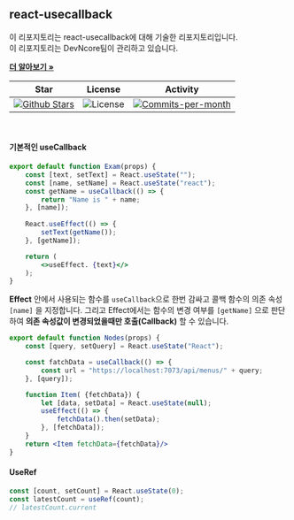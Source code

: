 ## react-usecallback

이 리포지토리는 react-usecallback에 대해 기술한 리포지토리입니다. <br />
이 리포지토리는 DevNcore팀이 관리하고 있습니다.  

<a href="https://github.com/devncore/devncore"><strong>더 알아보기 »</strong></a>
 
| Star | License | Activity |
|:----:|:-------:|:--------:|
| <a href="https://github.com/devncore/docs/stargazers"><img src="https://img.shields.io/github/stars/devncore/docs" alt="Github Stars"></a> | <img src="https://img.shields.io/github/license/devncore/docs" alt="License"> | <a href="https://github.com/devncore/docs/pulse"><img src="https://img.shields.io/github/commit-activity/m/devncore/docs" alt="Commits-per-month"></a> |

<br />

#### 기본적인 useCallback
```jsx
export default function Exam(props) {
    const [text, setText] = React.useState("");
    const [name, setName] = React.useState("react");
    const getName = useCallback(() => {
        return "Name is " + name;
    }, [name]);
    
    React.useEffect(() => {
        setText(getName());        
    }, [getName]);

    return (
        <>useEffect. {text}</>
    );
}
```

**Effect** 안에서 사용되는 함수를 `useCallback`으로 한번 감싸고 콜백 함수의 의존 속성 `[name]` 을 지정합니다. 그리고 Effect에서는 함수의 변경 여부를 `[getName]` 으로 판단하여 **의존 속성값이 변경되었을때만 호출(Callback)** 할 수 있습니다.

```jsx
export default function Nodes(props) {
    const [query, setQuery] = React.useState("React");

    const fatchData = useCallback(() => {
        const url = "https://localhost:7073/api/menus/" + query;
    }, [query]);

    function Item( {fetchData}) {
        let [data, setData] = React.useState(null);
        useEffect(() => {
            fetchData().then(setData);
        }, [fetchData]);
    }
    return <Item fetchData={fetchData}/>
}
```

#### UseRef
```jsx
const [count, setCount] = React.useState(0);
const latestCount = useRef(count);
// latestCount.current
```

